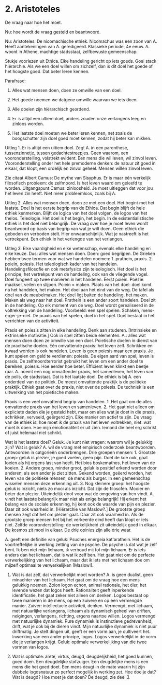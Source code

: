 # 2. Aristoteles
De vraag naar hoe het moet.

Nu: hoe wordt de vraag gesteld en beantwoord.

Nu: Aristoteles. De nicomachische ethiek. Nicomachus was een zoon van A. Heeft aantekeningen van A. geredigeerd. Klassieke periode, 4e eeuw. A. woont in Athene, machtige stadsstaat, zelfbewuste gemeenschap. 

Stukje voorlezen uit Ethica. Elke handeling gericht op iets goeds. Goal stack hiërarchie. Als we een doel willen om zichzelf, dan is dit doel het goede of het hoogste goed. Dat beter leren kennen. 

Parafrase: 

1. Alles wat mensen doen, doen ze omwille van een doel. 

2. Het goede noemen we datgene omwille waarvan we iets doen. 

3. Alle doelen zijn hiërarchisch geordend. 

4. Er is altijd een ultiem doel, anders zouden onze verlangens leeg en zinloos worden. 

5. Het laatste doel moeten we beter leren kennen, net zoals de boogschutter zijn doel goed moet kennen, zodat hij beter kan mikken.

Uitleg 1. Er is altijd een ultiem doel. Zegt A. in een parenthese, tussenzinnetje, tussen gedachtestreepjes. Geen waarom, een vooronderstelling, volstrekt evident. Een mens die wil leven, wil zinvol leven. Vooronderstelling onder het hele premoderne denken: de natuur zit goed in elkaar, dat klopt, een ordelijk en zinvol geheel. Mensen willen zinvol leven. 

Zie citaat Albert Camus: De mythe van Sisyphus. Er is maar één werkelijk filosofisch probleem: de zelfmoord. Is het leven waard om geleefd te worden. Uitgangspunt Camus: zinloosheid. Je moet uitleggen dat voor jou het leven zin heeft. Niet meer probleemloos, zoals bij A.

Uitleg 2. Alles wat mensen doen, doen ze met een doel. Het begint met het laatste. Doel is het eerste begrip van de Ethica. Dat begin blijft de hele ethiek kenmerken. Blijft de logica van het doel volgen, de logos van het thelos. Teleologie. Het doel is het begin, het begin. In de existentialistische ethiek is het doel niet belangrijk. De vraag over hoe je moet leven wordt beantwoord op basis van begrip van wat je wilt doen. Geen ethiek die geboden en verboden stelt. Hier onwaarschijnlijk. Wat je nastreeft is het vertrekpunt. Een ethiek in het verlengde van het verlangen. 

Uitleg 3. Elke vaardigheid en elke wetenschap, evenals elke handeling en elke keuze. Dus: alles wat mensen doen. Doen: goed begrijpen. De Grieken hebben twee termen voor wat we handelen noemen: 1. prathein, praxis. 2. poiein, poiesis. Het teleologisch kader van het handelen.  Handelingsfilosofie en ook metafysica zijn teleologisch. Het doel is het principe, het vertrekpunt van de handeling, ook van de vliegende vogel. Doel fungeert op twee manieren in het handelen. Eerst poiein. Poëzie: maaksel, veilen en slijpen. Poiein = maken. Plaats van het doel: doel komt na het handelen, het maken. Het doel aan het eind van de weg. De tafel als doel van de meubelmaker. Het doel ligt buiten de handeling, het maken. Maken als weg naar het doel. Prathein is een ander soort handelen. Doel zit in de handeling. Op elk moment van de weg. Doel wordt gerealiseerd in de voltrekking van de handeling. Voorbeeld: een spel spelen. Schaken, mens-erger-je-niet. De praxis van het spelen, doel in het spel. Doel bestaat in het verrichten van de activiteit.

Praxis en poiesis zitten in elke handeling. Denk aan studeren. [Intrinsieke en extrinsieke motivatie.] Ook in spel zitten beide elementen. A.: alles wat mensen doen doen ze omwille van een doel. Poietische doelen in dienst van de practische doelen. Eén omvattende praxis: het leven zelf. Schrikken en kwaad worden is ook handelen. Leven is geen poiesis maar een praxis. Je kunt spelen om geld te verdienen: poiesis. De eigen aard van spel, leven is praxis. De zelfmoordterrorist gebruikt het leven om een ander doel te bereiken, poiesis. Hoe eerder hoe beter. Efficient leven klinkt een beetje raar. A. noemt een nog omvattender praxis, het samenleven, het leven van de polis, de stadsstaat. Dat is het laatste doel. De ethiek is bij A. een onderdeel van de politiek. De meest omvattende praktijk is de politieke praktijk. Ethiek gaat over de praxis, niet over de poiesis. De techniek is een uitwerking van het poietische maken. 

Praxis is een veel omvattend begrip van handelen. 1. Het gaat om de alles omvattende praxis van het leven en samenleven. 2. Het gaat niet alleen om expliciete daden die je gesteld hebt, maar om alles wat je doet in die praxis, schrikken, verveeld, geërgerd zijn. Elke manier om actief te zijn. De vraag van de ethiek is: hoe moet ik de praxis van het leven voltrekken, niet: wat moet ik doen. Hoe mijn emotionaliteit er uit zien. Iemand die heel erg schrikt of juist helemaal niet schrikt.

Wat is het laatste doel? Geluk. Je kunt niet vragen: waarom wil je gelukkig zijn? Wat is geluk? A. wil de vraag met empirisch onderzoek beantwoorden. Antwoorden in catgorieën onderbrengen. Drie groepen mensen: 1. Grootste groep: geluk is plezier, je goed voelen, geen pijn. Doet de koe ook, gaat loeien als hij ergens last van heeft. Het bios boskemathos, het leven van de koeien. 2. Andere groep, minder groot, geluk is positief erkend worden door anderen, als een ander je ziet zitten. Gekend worden, geëerd worden, het leven van de politieke mensen, de mens als burger. In een gemeenschap wisselen mensen deze erkenning uit. 3. Nog kleinere groep: het hoogste geluk is inzicht, niets zo mooi als inzicht. Dat zijn de filosofen. Mooier en beter dan plezier. Uiteindelijk doof voor wat de omgeving van hen vindt.  A. vindt het laatste belangrijk maar niet als enige belangrijk! Hij erkent het belang van de sociale erkenning, hij kent ook de waarde van pijn en plezier. Daar zit ook waarheid in. [Hiërarchie van Maslow?.] De grootste groep mensen zegt dat het om plezier gaat. Daar zit ook waarheid in. Als de grootste groep mensen het bij het verkeerde eind heeft dan klopt er iets niet. Zelfde vooronderstelling: de werkelijkheid zit uiteindelijk goed in elkaar. De kosmos zit mooi in elkaar. De drie opinies zijn alle drie waar. 

A. geeft een definitie van geluk: Psuches energeia kat'arathein. Het is de voortreffelijke in werking zetting van de psyche. De psyche is dat wat je zelf bent. Ik ben niet mijn lichaam, ik verhoud mij tot mijn lichaam. Er is iets anders dan het lichaam, dat is wat ik zelf ben. Het gaat niet om de perfecte verwerkelijking van het lichaam, maar dat ik iets met het lichaam doe om mijzelf optimaal te verwerkelijken [Maslow!]. 

1. Wat is dat zelf, dat verwerkelijkt moet worden? A. is geen dualist, geen minachter van het lichaam. Het gaat om de vraag hoe een mens gelukkig noemen. Zoion logon echon, animal rationale, het dier, het levende wezen dat logos heeft. Rationaliteit geeft inperkende identificatie, het gaat zeker niet alleen om denken. Logos bestaat op twee manieren in de mens, op een zuivere en op een vermengde manier. Zuiver: intellectuele activiteit, denken. Vermengd, met lichaam, met natuurlijke verlangens, lichaam als dynamisch geheel van driften, neigingen, verlangens, richting, ergens naartoe willen. Logos vermengd met natuurlijke dynamiek. Pure dynamiek is instinctieve gedrevenheid, drift, wat je ook bij de dieren vindt. Mijn natuurlijke dynamiek is niet puur driftmatig. Je stelt dingen uit, geeft er een vorm aan, je cultiveert het. Inwerking van een ander principe, logos. Logos verwerkelijkt in de vorm die je verlangen krijgt. Geluk: optimale verwerkelijking van die twee vormen van logos. 

2. Wat is optimale: arete, virtus, deugd, deugdelijkheid, het goed kunnen, goed doen. Een deugdelijke stofzuiger. Een deugdelijke mens is een mens die het goed doet. Een mens deugt in de mate waarin hij zijn dubbele logosnatuur zo perfect mogelijk in werking zet. Hoe doe je dat? Wat is deugd? Hoe moet je dat doen? De deugd, zie deel 3. 

